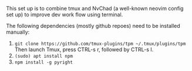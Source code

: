 This set up is to combine tmux and NvChad (a well-known neovim config set up) to improve dev work flow using terminal.

The following dependencies (mostly github repoes) need to be installed manually:
1. `git clone https://github.com/tmux-plugins/tpm ~/.tmux/plugins/tpm`
   Then launch Tmux, press CTRL-s r, followed by CTRL-s I.
2. `(sudo) apt install npm`
3. `npm install -g pyright`
